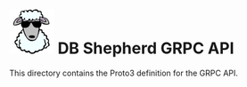 # ![DB Shepherd](images/dbshepherd.png) DB Shepherd GRPC API

This directory contains the Proto3 definition for the GRPC API.
